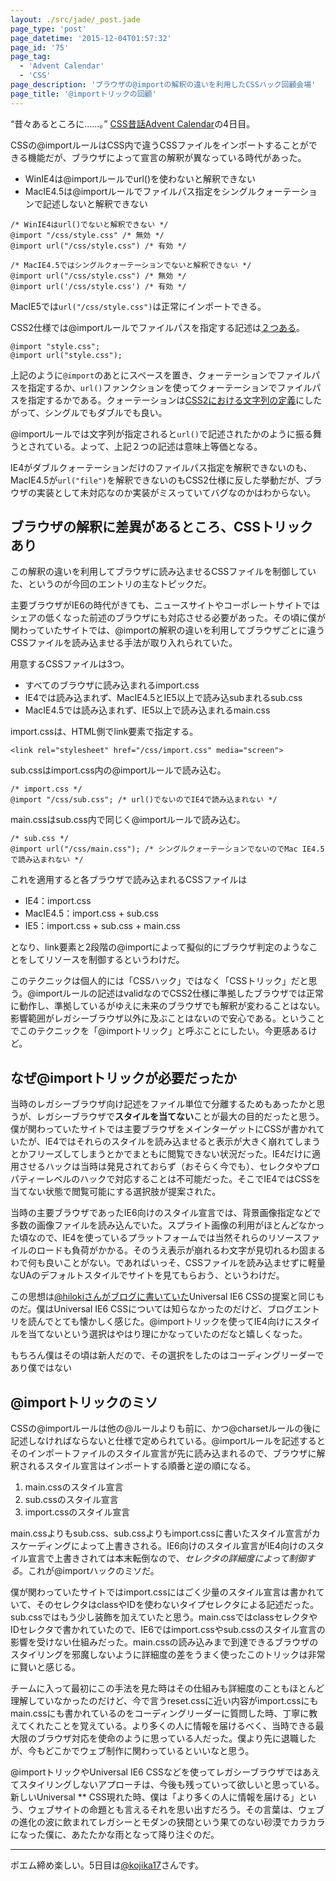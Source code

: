 ```yaml
---
layout: ./src/jade/_post.jade
page_type: 'post'
page_datetime: '2015-12-04T01:57:32'
page_id: '75'
page_tag:
  - 'Advent Calendar'
  - 'CSS'
page_description: 'ブラウザの@importの解釈の違いを利用したCSSハック回顧会場'
page_title: '@importトリックの回顧'
---
```

“昔々あるところに……。” [CSS昔話Advent Calendar](http://www.adventar.org/calendars/723)の4日目。

CSSの@importルールはCSS内で違うCSSファイルをインポートすることができる機能だが、ブラウザによって宣言の解釈が異なっている時代があった。

- WinIE4は@importルールでurl()を使わないと解釈できない
- MacIE4.5は@importルールでファイルパス指定をシングルクォーテーションで記述しないと解釈できない

<pre data-language="css"><code>/* WinIE4はurl()でないと解釈できない */
@import "/css/style.css" /* 無効 */
@import url("/css/style.css") /* 有効 */

/* MacIE4.5ではシングルクォーテーションでないと解釈できない */
@import url("/css/style.css") /* 無効 */
@import url('/css/style.css') /* 有効 */</code></pre>

MacIE5では`url("/css/style.css")`は正常にインポートできる。

CSS2仕様では@importルールでファイルパスを指定する記述は[２つある](http://www.w3.org/TR/CSS2/cascade.html#at-import)。

<pre data-language="css"><code>@import "style.css";
@import url("style.css");</code></pre>

上記のように`@import`のあとにスペースを置き、クォーテーションでファイルパスを指定するか、`url()`ファンクションを使ってクォーテーションでファイルパスを指定するかである。クォーテーションは[CSS2における文字列の定義](http://www.w3.org/TR/2011/REC-CSS2-20110607/syndata.html#strings)にしたがって、シングルでもダブルでも良い。

@importルールでは文字列が指定されると`url()`で記述されたかのように振る舞うとされている。よって、上記２つの記述は意味上等価となる。

IE4がダブルクォーテーションだけのファイルパス指定を解釈できないのも、MacIE4.5が`url("file")`を解釈できないのもCSS2仕様に反した挙動だが、ブラウザの実装として未対応なのか実装がミスっていてバグなのかはわからない。

## ブラウザの解釈に差異があるところ、CSSトリックあり

この解釈の違いを利用してブラウザに読み込ませるCSSファイルを制御していた、というのが今回のエントリの主なトピックだ。

主要ブラウザがIE6の時代がきても、ニュースサイトやコーポレートサイトではシェアの低くなった前述のブラウザにも対応させる必要があった。その頃に僕が関わっていたサイトでは、@importの解釈の違いを利用してブラウザごとに違うCSSファイルを読み込ませる手法が取り入れられていた。

用意するCSSファイルは3つ。

- すべてのブラウザに読み込まれるimport.css
- IE4では読み込まれず、MacIE4.5とIE5以上で読み込subまれるsub.css
- MacIE4.5では読み込まれず、IE5以上で読み込まれるmain.css

import.cssは、HTML側でlink要素で指定する。

<pre data-language="html"><code>&lt;link rel="stylesheet" href="/css/import.css" media="screen"&gt;</code></pre>

sub.cssはimport.css内の@importルールで読み込む。

<pre data-language="css"><code>/* import.css */
@import "/css/sub.css"; /* url()でないのでIE4で読み込まれない */</code></pre>

main.cssはsub.css内で同じく@importルールで読み込む。

<pre data-language="css"><code>/* sub.css */
@import url("/css/main.css"); /* シングルクォーテーションでないのでMac IE4.5で読み込まれない */</code></pre>

これを適用すると各ブラウザで読み込まれるCSSファイルは

- IE4：import.css
- MacIE4.5：import.css + sub.css
- IE5：import.css + sub.css + main.css

となり、link要素と2段階の@importによって擬似的にブラウザ判定のようなことをしてリソースを制御するというわけだ。

このテクニックは個人的には「CSSハック」ではなく「CSSトリック」だと思う。@importルールの記述はvalidなのでCSS2仕様に準拠したブラウザでは正常に動作し、準拠しているがゆえに未来のブラウザでも解釈が変わることはない。影響範囲がレガシーブラウザ以外に及ぶことはないので安心である。ということでこのテクニックを「@importトリック」と呼ぶことにしたい。今更感あるけど。

## なぜ@importトリックが必要だったか

当時のレガシーブラウザ向け記述をファイル単位で分離するためもあったかと思うが、レガシーブラウザで**スタイルを当てない**ことが最大の目的だったと思う。僕が関わっていたサイトでは主要ブラウザをメインターゲットにCSSが書かれていたが、IE4ではそれらのスタイルを読み込ませると表示が大きく崩れてしまうとかフリーズしてしまうとかでまともに閲覧できない状況だった。IE4だけに適用させるハックは当時は発見されておらず（おそらく今でも）、セレクタやプロパティーレベルのハックで対応することは不可能だった。そこでIE4ではCSSを当てない状態で閲覧可能にする選択肢が提案された。

当時の主要ブラウザであったIE6向けのスタイル宣言では、背景画像指定などで多数の画像ファイルを読み込んでいた。スプライト画像の利用がほとんどなかった頃なので、IE4を使っているプラットフォームでは当然それらのリソースファイルのロードも負荷がかかる。そのうえ表示が崩れるわ文字が見切れるわ固まるわで何も良いことがない。であればいっそ、CSSファイルを読み込ませずに軽量なUAのデフォルトスタイルでサイトを見てもらおう、というわけだ。

この思想は[@hilokiさんがブログに書いていた](http://inkdesign.jp/notes/universal-ie6/)Universal IE6 CSSの提案と同じものだ。僕はUniversal IE6 CSSについては知らなかったのだけど、ブログエントリを読んでとても懐かしく感じた。@importトリックを使ってIE4向けにスタイルを当てないという選択はやはり理にかなっていたのだなと嬉しくなった。

<aside>もちろん僕はその頃は新人だので、その選択をしたのはコーディングリーダーであり僕ではない</aside>

## @importトリックのミソ

CSSの@importルールは他の@ルールよりも前に、かつ@charsetルールの後に記述しなければならないと仕様で定められている。@importルールを記述するとそのインポートファイルのスタイル宣言が先に読み込まれるので、ブラウザに解釈されるスタイル宣言はインポートする順番と逆の順になる。

1. main.cssのスタイル宣言
2. sub.cssのスタイル宣言
3. import.cssのスタイル宣言

main.cssよりもsub.css、sub.cssよりもimport.cssに書いたスタイル宣言がカスケーディングによって上書きされる。IE6向けのスタイル宣言がIE4向けのスタイル宣言で上書きされては本末転倒なので、*セレクタの詳細度によって制御する*。これが@importハックのミソだ。

僕が関わっていたサイトではimport.cssにはごく少量のスタイル宣言は書かれていて、そのセレクタはclassやIDを使わないタイプセレクタによる記述だった。sub.cssではもう少し装飾を加えていたと思う。main.cssではclassセレクタやIDセレクタで書かれていたので、IE6ではimport.cssやsub.cssのスタイル宣言の影響を受けない仕組みだった。main.cssの読み込みまで到達できるブラウザのスタイリングを邪魔しないように詳細度の差をうまく使ったこのトリックは非常に賢いと感じる。

チームに入って最初にこの手法を見た時はその仕組みも詳細度のこともほとんど理解していなかったのだけど、今で言うreset.cssに近い内容がimport.cssにもmain.cssにも書かれているのをコーディングリーダーに質問した時、丁寧に教えてくれたことを覚えている。より多くの人に情報を届けるべく、当時できる最大限のブラウザ対応を使命のように思っている人だった。僕より先に退職したが、今もどこかでウェブ制作に関わっているといいなと思う。

@importトリックやUniversal IE6 CSSなどを使ってレガシーブラウザではあえてスタイリングしないアプローチは、今後も残っていって欲しいと思っている。新しいUniversal ** CSS現れた時、僕は「より多くの人に情報を届ける」という、ウェブサイトの命題とも言えるそれを思い出すだろう。その言葉は、ウェブの進化の波に飲まれてレガシーとモダンの狭間という果てのない砂漠でカラカラになった僕に、あたたかな雨となって降り注ぐのだ。

---

ポエム締め楽しい。5日目は[@kojika17](http://www.adventar.org/users/3679)さんです。
